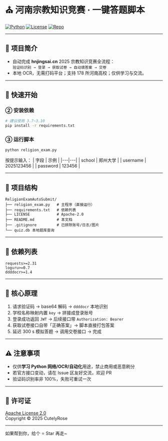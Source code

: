 # ⛪ 河南宗教知识竞赛 · 一键答题脚本

[![Python](https://img.shields.io/badge/Python-≥3.7-blue)](https://www.python.org/)
[![License](https://img.shields.io/badge/License-Apache--2.0-green)](LICENSE)
[![Repo](https://img.shields.io/badge/GitHub-ReligionExamAutoSubmit-orange?logo=github)](https://github.com/CutelyRose/henan_ReligionExam)

---

## 📌 项目简介
- 自动完成 **hnjingsai.cn** 2025 宗教知识竞赛全流程：  
  `验证码识别 → 登录 → 获取试卷 → 自动填答案 → 交卷`
- 本地 OCR，无需打码平台；支持 178 所河南高校；仅供学习与交流。

---

## 🚀 快速开始



### ② 安装依赖
```bash
# 建议使用 3.7~3.10
pip install -r requirements.txt
```

### ③ 运行脚本
```bash
python religion_exam.py
```
按提示输入：
| 字段 | 示例 |
|---|---|
| school | 郑州大学 |
| username | 2025123456 |
| password | 123456 |

---

## 📂 项目结构
```
ReligionExamAutoSubmit/
├── religion_exam.py   # 主程序（直接运行）
├── requirements.txt   # 依赖列表
├── LICENSE            # Apache-2.0
├── README.md          # 本文档
├── .gitignore         # 已排除账号/日志/图片
└── quiz.db 本地题库查询
```

---

## 🔧 依赖列表
```
requests>=2.31
loguru>=0.7
ddddocr>=1.4
```

---

## 🧪 核心原理
1. 请求验证码 → base64 解码 → `ddddocr` 本地识别
2. 学校名称映射内置 `key` → 拼接成登录账号
3. 登录成功返回 `JWT` → 后续接口带 `Authorization: Bearer`
4. 获取试卷接口自带「正确答案」→ 脚本直接打包答案
5. 延迟 300 s 模拟答题 → 调用交卷接口 → 完成

---

## ⚠️ 注意事项
- 仅供**学习 Python 网络/OCR/自动化**用途，禁止商用或恶意刷分
- 若官方接口变动，请在 Issue 区友好交流，欢迎 PR
- 验证码识别率非 100%，失败可重试一次

---

## 📜 许可证
[Apache License 2.0](LICENSE)  
Copyright © 2025 CutelyRose

---

如果帮到你，给个 ⭐ Star 再走~
```
